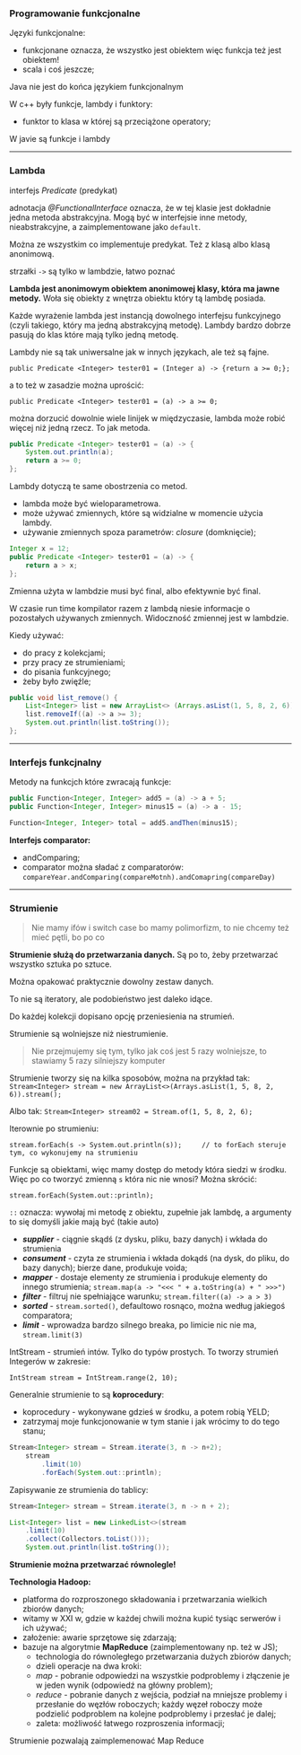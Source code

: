### Programowanie funkcjonalne

Języki funkcjonalne:
- funkcjonane oznacza, że wszystko jest obiektem więc funkcja też jest obiektem!
- scala i coś jeszcze;

Java nie jest do końca językiem funkcjonalnym

W c++ były funkcje, lambdy i funktory:
- funktor to klasa w której są przeciążone operatory;

W javie są funkcje i lambdy

---

### Lambda

interfejs _Predicate_ (predykat)

adnotacja _@FunctionalInterface_ oznacza, że w tej klasie jest dokładnie jedna metoda abstrakcyjna. Mogą być w interfejsie inne metody, nieabstrakcyjne, a zaimplementowane jako `default`.

Można ze wszystkim co implementuje predykat. Też z klasą albo klasą anonimową.

strzałki `->` są tylko w lambdzie, łatwo poznać

**Lambda jest anonimowym obiektem anonimowej klasy, która ma jawne metody.** Woła się obiekty z wnętrza obiektu który tą lambdę posiada.

Każde wyrażenie lambda jest instancją dowolnego interfejsu funkcyjnego (czyli takiego, który ma jedną abstrakcyjną metodę).
Lambdy bardzo dobrze pasują do klas które mają tylko jedną metodę.

Lambdy nie są tak uniwersalne jak w innych językach, ale też są fajne.

`public Predicate <Integer> tester01 = (Integer a) -> {return a >= 0;};`

a to też w zasadzie można uprościć:

`public Predicate <Integer> tester01 = (a) -> a >= 0;`

można dorzucić dowolnie wiele linijek w międzyczasie, lambda może robić więcej niż jedną rzecz. To jak metoda.

```JAVA
public Predicate <Integer> tester01 = (a) -> {
    System.out.println(a);
    return a >= 0;
};
```

Lambdy dotyczą te same obostrzenia co metod.
- lambda może być wieloparametrowa.
- może używać zmiennych, które są widzialne w momencie użycia lambdy.
- używanie zmiennych spoza parametrów: _closure_ (domknięcie);

```JAVA
Integer x = 12;
public Predicate <Integer> tester01 = (a) -> {
    return a > x;
};
```

Zmienna użyta w lambdzie musi być final, albo efektywnie być final.

W czasie run time kompilator razem z lambdą niesie informacje o pozostałych używanych zmiennych. Widoczność zmiennej jest w lambdzie.

Kiedy używać:
- do pracy z kolekcjami;
- przy pracy ze strumieniami;
- do pisania funkcyjnego;
- żeby było zwięźle;

```JAVA
public void list_remove() {
    List<Integer> list = new ArrayList<> (Arrays.asList(1, 5, 8, 2, 6)); // to tworzy nową listę z podanych elementów
    list.removeIf((a) -> a >= 3);                                        // to usuwa z listy wszystko >= 3; można tego użyć tylko dlatego, że używamy laambdy, a lambda implementuje predykat;
    System.out.println(list.toString());
};
```

---

### Interfejs funkcjnalny

Metody na funkcjch które zwracają funkcje:
```JAVA
public Function<Integer, Integer> add5 = (a) -> a + 5;
public Function<Integer, Integer> minus15 = (a) -> a - 15;

Function<Integer, Integer> total = add5.andThen(minus15);
```


**Interfejs comparator:**
- andComparing;
- comparator można sładać z comparatorów: `compareYear.andComparing(compareMotnh).andComapring(compareDay)`

---

### Strumienie

> Nie mamy ifów i switch case bo mamy polimorfizm, to nie chcemy też mieć pętli, bo po co

**Strumienie służą do przetwarzania danych.** Są po to, żeby przetwarzać wszystko sztuka po sztuce.

Można opakować praktycznie dowolny zestaw danych.

To nie są iteratory, ale podobieństwo jest daleko idące.

Do każdej kolekcji dopisano opcję przeniesienia na strumień.

Strumienie są wolniejsze niż niestrumienie.
> Nie przejmujemy się tym, tylko jak coś jest 5 razy wolniejsze, to stawiamy 5 razy silniejszy komputer

Strumienie tworzy się na kilka sposobów, można na przykład tak: `Stream<Integer> stream = new ArrayList<>(Arrays.asList(1, 5, 8, 2, 6)).stream();`

Albo tak: `Stream<Integer> stream02 = Stream.of(1, 5, 8, 2, 6);`

Iterownie po strumieniu:

`stream.forEach(s -> System.out.println(s));     // to forEach steruje tym, co wykonujemy na strumieniu`

Funkcje są obiektami, więc mamy dostęp do metody która siedzi w środku. Więc po co tworzyć zmienną `s` która nic nie wnosi? Można skrócić:

`stream.forEach(System.out::println);`

`::` oznacza: wywołaj mi metodę z obiektu, zupełnie jak lambdę, a argumenty to się domyśli jakie mają być (takie auto)

- **_supplier_** - ciągnie skądś (z dysku, pliku, bazy danych) i wkłada do strumienia
- **_consument_** - czyta ze strumienia i wkłada dokądś (na dysk, do pliku, do bazy danych); bierze dane, produkuje voida;
- **_mapper_** - dostaje elementy ze strumienia i produkuje elementy do innego strumienia; `stream.map(a -> "<<< " + a.toString(a) + " >>>")`
- **_filter_** - filtruj nie spełniające warunku; `stream.filter((a) -> a > 3)`
- **_sorted_** - `stream.sorted()`, defaultowo rosnąco, można według jakiegoś comparatora;
- **_limit_** - wprowadza bardzo silnego breaka, po limicie nic nie ma, `stream.limit(3)`

IntStream - strumień intów. Tylko do typów prostych. To tworzy strumień Integerów w zakresie:

`IntStream stream = IntStream.range(2, 10);`

Generalnie strumienie to są **koprocedury**:
- koprocedury - wykonywane gdzieś w środku, a potem robią YELD;
- zatrzymaj moje funkcjonowanie w tym stanie i jak wrócimy to do tego stanu;

```JAVA
Stream<Integer> stream = Stream.iterate(3, n -> n+2);
    stream
        .limit(10)
        .forEach(System.out::println);
```

Zapisywanie ze strumienia do tablicy:
```JAVA
Stream<Integer> stream = Stream.iterate(3, n -> n + 2);

List<Integer> list = new LinkedList<>(stream
    .limit(10)
    .collect(Collectors.toList()));
    System.out.println(list.toString());
```

**Strumienie można przetwarzać równolegle!**

**Technologia Hadoop:**
- platforma do rozproszonego składowania i przetwarzania wielkich zbiorów danych;
- witamy w XXI w, gdzie w każdej chwili można kupić tysiąc serwerów i ich używać;
- założenie: awarie sprzętowe się zdarzają;
- bazuje na algorytmie **MapReduce** (zaimplementowany np. też w JS);
    - technologia do równoległego przetwarzania dużych zbiorów danych;
    - dzieli operacje na dwa kroki:
    - _map_ - pobranie odpowiedzi na wszystkie podproblemy i złączenie je w jeden wynik (odpowiedź na główny problem);
    - _reduce_ - pobranie danych z wejścia, podział na mniejsze problemy i przesłanie do węzłów roboczych; każdy węzeł roboczy może podzielić podproblem na kolejne podproblemy i przesłać je dalej;
    - zaleta: możliwość łatwego rozproszenia informacji;

Strumienie pozwalają zaimplemenować Map Reduce
